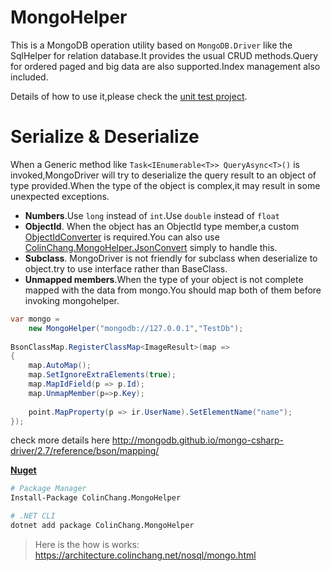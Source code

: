 # MongoHelper

This is a MongoDB operation utility based on `MongoDB.Driver` like the SqlHelper for relation database.It provides the usual CRUD methods.Query for ordered paged and big data are also supported.Index management also included.

Details of how to use it,please check the [unit test project](https://github.com/colin-chang/MongoHelper/tree/master/ColinChang.MongoHelper.Test).

# Serialize & Deserialize

When a Generic method like `Task<IEnumerable<T>> QueryAsync<T>()` is invoked,MongoDriver will try to deserialize the query result to an object of type provided.When the type of the object is complex,it may result in some unexpected exceptions.
* **Numbers**.Use `long` instead of `int`.Use `double` instead of `float`
* **ObjectId**. When the object has an ObjectId type member,a custom [ObjectIdConverter](https://github.com/colin-chang/MongoHelper/blob/master/ColinChang.MongoHelper.JsonConvert/ObjectIdConverter.cs) is required.You can also use [ColinChang.MongoHelper.JsonConvert](https://www.nuget.org/packages/ColinChang.MongoHelper.JsonConvert/) simply to handle this.
* **Subclass**. MongoDriver is not friendly for subclass when deserialize to object.try to use interface rather than BaseClass.
* **Unmapped members**.When the type of your object is not complete mapped with the data from mongo.You should map both of them before invoking mongohelper.

```csharp
var mongo =
    new MongoHelper("mongodb://127.0.0.1","TestDb");
        
BsonClassMap.RegisterClassMap<ImageResult>(map =>
{
    map.AutoMap();
    map.SetIgnoreExtraElements(true);
    map.MapIdField(p => p.Id);
    map.UnmapMember(p=>p.Key);
    
    point.MapProperty(p => ir.UserName).SetElementName("name");
});
```
check more details here http://mongodb.github.io/mongo-csharp-driver/2.7/reference/bson/mapping/



**[Nuget](https://www.nuget.org/packages/ColinChang.MongoHelper/)**
```sh
# Package Manager
Install-Package ColinChang.MongoHelper

# .NET CLI
dotnet add package ColinChang.MongoHelper
```

> Here is the how is works:
https://architecture.colinchang.net/nosql/mongo.html

